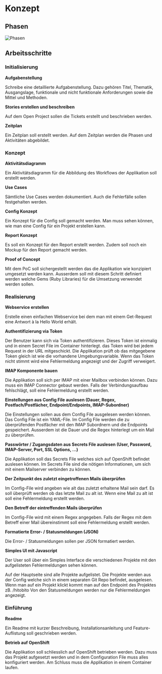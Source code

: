 # Konzept

## Phasen

![Phasen](https://raw.githubusercontent.com/puzzle/mailbox-watcher/master/doc/konzeption/phasen.jpg)

## Arbeitsschritte

### Initialisierung

**Aufgabenstellung**

Schreibe eine detaillierte Aufgabenstellung. Dazu gehören Titel, Thematik, Ausgangslage, funktionale und nicht funktionale Anforderungen sowie die Mittel und Methoden.

**Stories erstellen und beschreiben**

Auf dem Open Project sollen die Tickets erstellt und beschrieben werden.

**Zeitplan**

Ein Zeitplan soll erstellt werden. Auf dem Zeitplan werden die Phasen und Aktivitäten abgebildet.

### Konzept

**Aktivitätsdiagramm**

Ein Aktivitätsdiagramm für die Abbildung des Workflows der Applikation soll erstellt werden.

**Use Cases**

Sämtliche Use Cases werden dokumentiert. Auch die Fehlerfälle sollen festgehalten werden.

**Config Konzept**

Ein Konzept für die Config soll gemacht werden. Man muss sehen können, wie man eine Config für ein Projekt erstellen kann.

**Report Konzept**

Es soll ein Konzept für den Report erstellt werden.
Zudem soll noch ein Mockup für den Report gemacht werden.

**Proof of Concept**

Mit dem PoC soll sichergestellt werden das die Applikation wie konzipiert umgesetzt werden kann. Ausserdem soll mit diesem Schritt definiert werden welche Gems (Ruby Libraries) für die Umsetzung verwendet werden sollen.

### Realisierung

**Webservice erstellen**

Erstelle einen einfachen Webservice bei dem man mit einem Get-Request eine Antwort à la Hello World erhält.

**Authentifizierung via Token**

Der Benutzer kann sich via Token authentifizieren. Dieses Token ist einmalig und in einem Secret File im Container hinterlegt.
das Token wird bei jedem Request in der URL mitgeschickt. Die Applikation prüft ob das mitgegebene Token gleich ist wie die vorhandene Umgebungsvariable.
Wenn das Token nicht stimmt wird eine Fehlermeldung angezeigt und der Zugriff verweigert.

**IMAP Komponente bauen**

Die Applikation soll sich per IMAP mit einer Mailbox verbinden können. Dazu muss ein IMAP Connector gebaut werden.
Falls der Verbindungsaufbau fehlschlägt, soll eine Fehlermeldung erstellt werden.

**Einstellungen aus Config File auslesen (Dauer, Regex, Postfach/Postfächer, Endpoint/Endpoints, IMAP-Subordner)**

Die Einstellungen sollen aus dem Config File ausgelesen werden können. Das Config File ist ein YAML-File.
Im Config File werden die zu überprüfenden Postfächer mit den IMAP Subordnern und die Endpoints gespeichert.
Ausserdem ist die Dauer und die Regex hinterlegt um ein Mail zu überprüfen.

**Passwörter / Zugangsdaten aus Secrets File auslesen (User, Password, IMAP-Server, Port, SSL Options, ...)**

Die Applikation soll das Secrets File welches sich auf OpenShift befindet auslesen können. Im Secrets File sind die nötigen
Informationen, um sich mit einem Mailserver verbinden zu können.

**Der Zeitpunkt des zuletzt eingetroffenen Mails überprüfen**

Im Config-File wird angeben wie alt das zuletzt erhaltene Mail sein darf.
Es soll überprüft werden ob das letzte Mail zu alt ist.
Wenn eine Mail zu alt ist soll eine Fehlermeldung erstellt werden.

**Den Betreff der eintreffenden Mails überprüfen**

Im Config-File wird mit einem Regex angegeben.
Falls der Regex mit dem Betreff einer Mail übereinstimmt soll eine Fehlermeldung erstellt werden.

**Formatierte Error- / Statusmeldungen (JSON)**

Die Error- / Statusmeldungen sollen per JSON formatiert werden. 

**Simples UI mit Javascript**

Der User soll über ein Simples Interface die verschiedenen Projekte mit den aufgelisteten Fehlermeldungen sehen können.

Auf der Hauptseite sind alle Projekte aufgelistet. Die Projekte werden aus der Config welche sich in einem separaten Git Repo befindet, ausgelesen. Wenn man auf ein Projekt klickt kommt man auf den Endpoint des Projektes zB. /hitobito
Von den Statusmeldungen werden nur die Fehlermeldungen angezeigt.

### Einführung

**Readme**

Ein Readme mit kurzer Beschreibung, Installationsanleitung und Feature-Auflistung soll geschrieben werden.

**Betrieb auf OpenShift**

Die Applikation soll schliesslich auf OpenShift betrieben werden.
Dazu muss das Projekt aufgesetzt werden und in dem Configuration File muss alles konfiguriert werden.
Am Schluss muss die Applikation in einem Container laufen.
